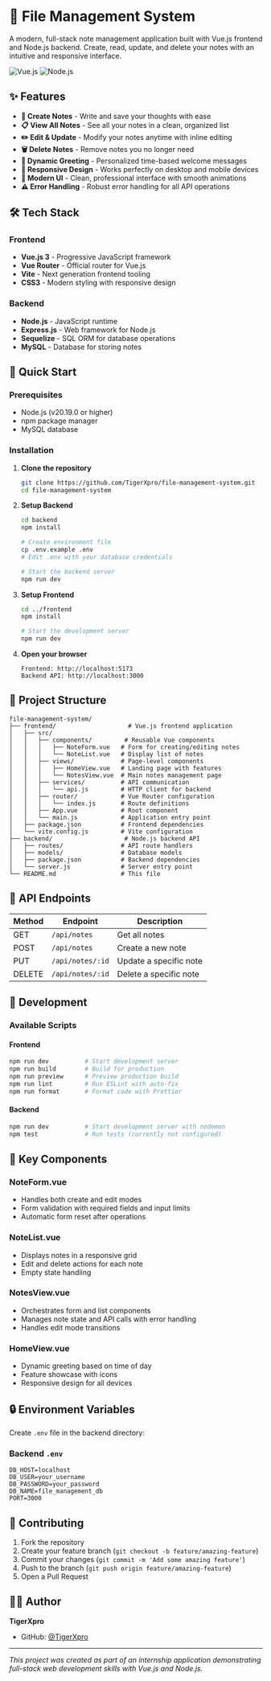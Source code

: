 # 📝 File Management System

A modern, full-stack note management application built with Vue.js frontend and Node.js backend. Create, read, update, and delete your notes with an intuitive and responsive interface.

![Vue.js](https://img.shields.io/badge/Vue.js-3.x-4FC08D?style=flat-square&logo=vue.js&logoColor=white)
![Node.js](https://img.shields.io/badge/Node.js-Express-339933?style=flat-square&logo=node.js&logoColor=white)

## ✨ Features

- **📝 Create Notes** - Write and save your thoughts with ease
- **📋 View All Notes** - See all your notes in a clean, organized list
- **✏️ Edit & Update** - Modify your notes anytime with inline editing
- **🗑️ Delete Notes** - Remove notes you no longer need
- **🌅 Dynamic Greeting** - Personalized time-based welcome messages
- **📱 Responsive Design** - Works perfectly on desktop and mobile devices
- **🎨 Modern UI** - Clean, professional interface with smooth animations
- **⚠️ Error Handling** - Robust error handling for all API operations

## 🛠️ Tech Stack

### Frontend
- **Vue.js 3** - Progressive JavaScript framework
- **Vue Router** - Official router for Vue.js
- **Vite** - Next generation frontend tooling
- **CSS3** - Modern styling with responsive design

### Backend
- **Node.js** - JavaScript runtime
- **Express.js** - Web framework for Node.js
- **Sequelize** - SQL ORM for database operations
- **MySQL** - Database for storing notes

## 🚀 Quick Start

### Prerequisites
- Node.js (v20.19.0 or higher)
- npm package manager
- MySQL database

### Installation

1. **Clone the repository**
   ```bash
   git clone https://github.com/TigerXpro/file-management-system.git
   cd file-management-system
   ```

2. **Setup Backend**
   ```bash
   cd backend
   npm install
   
   # Create environment file
   cp .env.example .env
   # Edit .env with your database credentials
   
   # Start the backend server
   npm run dev
   ```

3. **Setup Frontend**
   ```bash
   cd ../frontend
   npm install
   
   # Start the development server
   npm run dev
   ```

4. **Open your browser**
   ```
   Frontend: http://localhost:5173
   Backend API: http://localhost:3000
   ```

## 📁 Project Structure

```
file-management-system/
├── frontend/                    # Vue.js frontend application
│   ├── src/
│   │   ├── components/         # Reusable Vue components
│   │   │   ├── NoteForm.vue   # Form for creating/editing notes
│   │   │   └── NoteList.vue   # Display list of notes
│   │   ├── views/             # Page-level components
│   │   │   ├── HomeView.vue   # Landing page with features
│   │   │   └── NotesView.vue  # Main notes management page
│   │   ├── services/          # API communication
│   │   │   └── api.js         # HTTP client for backend
│   │   ├── router/            # Vue Router configuration
│   │   │   └── index.js       # Route definitions
│   │   ├── App.vue            # Root component
│   │   └── main.js            # Application entry point
│   ├── package.json           # Frontend dependencies
│   └── vite.config.js         # Vite configuration
├── backend/                    # Node.js backend API
│   ├── routes/                # API route handlers
│   ├── models/                # Database models
│   ├── package.json           # Backend dependencies
│   └── server.js              # Server entry point
└── README.md                  # This file
```

## 🎯 API Endpoints

| Method | Endpoint | Description |
|--------|----------|-------------|
| GET | `/api/notes` | Get all notes |
| POST | `/api/notes` | Create a new note |
| PUT | `/api/notes/:id` | Update a specific note |
| DELETE | `/api/notes/:id` | Delete a specific note |

## 🔧 Development

### Available Scripts

#### Frontend
```bash
npm run dev          # Start development server
npm run build        # Build for production
npm run preview      # Preview production build
npm run lint         # Run ESLint with auto-fix
npm run format       # Format code with Prettier
```

#### Backend
```bash
npm run dev          # Start development server with nodemon
npm test             # Run tests (currently not configured)
```

## 🌟 Key Components

### NoteForm.vue
- Handles both create and edit modes
- Form validation with required fields and input limits
- Automatic form reset after operations

### NoteList.vue
- Displays notes in a responsive grid
- Edit and delete actions for each note
- Empty state handling

### NotesView.vue
- Orchestrates form and list components
- Manages note state and API calls with error handling
- Handles edit mode transitions

### HomeView.vue
- Dynamic greeting based on time of day
- Feature showcase with icons
- Responsive design for all devices

## 🔒 Environment Variables

Create `.env` file in the backend directory:

### Backend `.env`
```env
DB_HOST=localhost
DB_USER=your_username
DB_PASSWORD=your_password
DB_NAME=file_management_db
PORT=3000
```

## 🤝 Contributing

1. Fork the repository
2. Create your feature branch (`git checkout -b feature/amazing-feature`)
3. Commit your changes (`git commit -m 'Add some amazing feature'`)
4. Push to the branch (`git push origin feature/amazing-feature`)
5. Open a Pull Request

## 👨‍💻 Author

**TigerXpro**
- GitHub: [@TigerXpro](https://github.com/TigerXpro)

---

*This project was created as part of an internship application demonstrating full-stack web development skills with Vue.js and Node.js.*